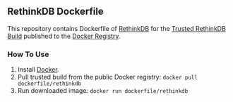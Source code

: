 ## RethinkDB Dockerfile

This repository contains Dockerfile of [RethinkDB](http://www.rethinkdb.com/) for the [Trusted RethinkDB Build](https://index.docker.io/u/dockerfile/rethinkdb/) published to the [Docker Registry](https://index.docker.io/).

### How To Use

1. Install [Docker](https://www.docker.io/).
2. Pull trusted build from the public Docker registry: `docker pull dockerfile/rethinkdb`
3. Run downloaded image: `docker run dockerfile/rethinkdb`
